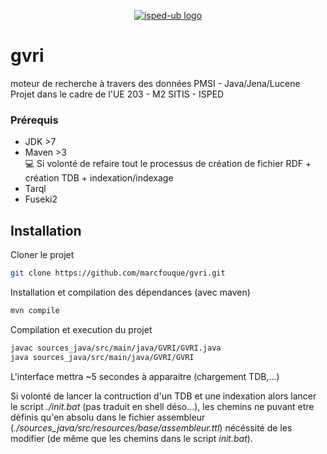 <p align="center">
  <a href="http://www.isped.u-bordeaux.fr/" target="_blank">
    <img src="http://www.isped.u-bordeaux.fr/Portals/0/ISPED-UBX_2019CJMN.jpg?ver=2019-03-27-141509-167" alt="isped-ub logo">
   </a>
</p>

# gvri
moteur de recherche à travers des données PMSI - Java/Jena/Lucene
Projet dans le cadre de l'UE 203 - M2 SITIS - ISPED

### Prérequis
 - JDK >7<br/>
 - Maven >3<br/>
 💻
 Si volonté de refaire tout le processus de création de fichier RDF + création TDB + indexation/indexage
 - Tarql
 - Fuseki2
 
## Installation

Cloner le projet 
```bash
git clone https://github.com/marcfouque/gvri.git
```
Installation et compilation des dépendances (avec maven)
```bash
mvn compile
```
Compilation et execution du projet
```bash
javac sources_java/src/main/java/GVRI/GVRI.java
java sources_java/src/main/java/GVRI/GVRI
```
L'interface mettra ~5 secondes à apparaitre (chargement TDB,...)

Si volonté de lancer la contruction d'un TDB et une indexation alors lancer le script <i>./init.bat</i> (pas traduit en shell déso...), les chemins ne puvant etre définis qu'en absolu dans le fichier assembleur (<i>./sources_java/src/resources/base/assembleur.ttl</i>) nécéssité de les modifier (de même que les chemins dans le script <i>init.bat</i>).
